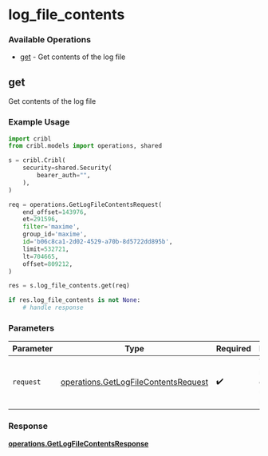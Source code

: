 # log_file_contents

### Available Operations

* [get](#get) - Get contents of the log file

## get

Get contents of the log file

### Example Usage

```python
import cribl
from cribl.models import operations, shared

s = cribl.Cribl(
    security=shared.Security(
        bearer_auth="",
    ),
)

req = operations.GetLogFileContentsRequest(
    end_offset=143976,
    et=291596,
    filter='maxime',
    group_id='maxime',
    id='b06c8ca1-2d02-4529-a70b-8d5722dd895b',
    limit=532721,
    lt=704665,
    offset=809212,
)

res = s.log_file_contents.get(req)

if res.log_file_contents is not None:
    # handle response
```

### Parameters

| Parameter                                                                                    | Type                                                                                         | Required                                                                                     | Description                                                                                  |
| -------------------------------------------------------------------------------------------- | -------------------------------------------------------------------------------------------- | -------------------------------------------------------------------------------------------- | -------------------------------------------------------------------------------------------- |
| `request`                                                                                    | [operations.GetLogFileContentsRequest](../../models/operations/getlogfilecontentsrequest.md) | :heavy_check_mark:                                                                           | The request object to use for the request.                                                   |


### Response

**[operations.GetLogFileContentsResponse](../../models/operations/getlogfilecontentsresponse.md)**

